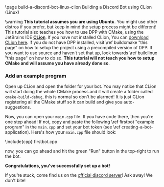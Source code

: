 \page build-a-discord-bot-linux-clion Building a Discord Bot using CLion (Linux)

\warning **This tutorial assumes you are using Ubuntu**. You might use other distros if you prefer, but keep in mind the setup process might be different! This tutorial also teaches you how to use DPP with CMake, using the JetBrains IDE **[CLion](https://www.jetbrains.com/clion/)**. If you have not installed CLion, You can [download CLion here](https://www.jetbrains.com/de-de/clion/download/). If you do not have DPP installed, visit \ref buildcmake "this page" on how to setup the project using a precompiled version of DPP. If you want to use source and haven't set that up, look towards \ref buildlinux "this page" on how to do so. **This tutorial will not teach you how to setup CMake and will assume you have already done so**.

### Add an example program

Open up CLion and open the folder for your bot. You may notice that CLion will start doing the whole CMake process and it will create a folder called `cmake-build-debug`, this is normal so don't be alarmed! It is just CLion registering all the CMake stuff so it can build and give you auto-suggestions.

Now, you can open your `main.cpp` file. If you have code there, then you're one step ahead! If not, copy and paste the following \ref firstbot "example program" in the `main.cpp` and set your bot token (see \ref creating-a-bot-application). Here's how your `main.cpp` file should look:

\include{cpp} firstbot.cpp

now, you can go ahead and hit the green "Run" button in the top-right to run the bot.

**Congratulations, you've successfully set up a bot!**

If you're stuck, come find us on the [official discord server](https://discord.gg/dpp)! Ask away! We don't bite!
